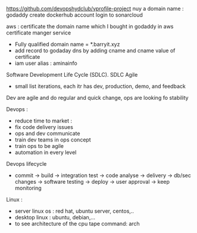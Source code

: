 https://github.com/devopshydclub/vprofile-project
nuy a domain name : godaddy
create dockerhub account
login to sonarcloud


aws : 
 certificate the domain name which I bought in godaddy in aws certificate manger service 
- Fully qualified domain name = *.barryit.xyz
- add record to godaday dns by adding cname and cname value of certificate
- iam user alias : aminainfo


Software Development Life Cycle (SDLC).
SDLC Agile 
- small list iterations, each itr has dev, production, demo, and feedback

Dev are agile and do regular and quick change, ops are looking fo stability

Devops : 
- reduce time to market :
- fix code delivery issues
- ops and dev communicate
- train dev teams in ops concept
- train ops to be agile
- automation in every level

Devops lifecycle
- commit -> build -> integration test -> code analyse -> delivery -> db/sec changes ->  software testing -> deploy -> user approval -> keep monitoring

Linux :
- server linux os : red hat, ubuntu server, centos,..
- desktop linux : ubuntu, debian,...
- to see architecture of the cpu tape command: arch
